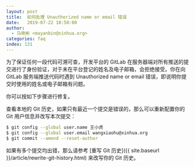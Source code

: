 ```yaml
---
layout: post
title:  如何处理 Unauthorized name or email 错误
date:   2019-07-22 10:50:00
author:
  - 马艳彬 <mayanbin@xinhua.org>
categories: faq
index: 131
---
```



为了保证任何一段代码可溯可查，开发平台的 GitLab 在服务器端对所有推送的提交进行了身份验证，对于未在平台登记的姓名及电子邮箱，会拒绝接受。你在向 GitLab 服务端推送代码时遇到  Unauthorized name or email 错误，即说明你提交时使用的姓名或电子邮箱有问题。

你可以按如下步骤进行修复。

查看本地的 Git 历史，如果只有最近一个提交是错误的，那么可以重新配置你的 Git 用户信息并改写本次提交：

```sh
$ git config --global user.name 王小虎
$ git config --global user.email wangxiaohu@xinhua.org
$ git commit --amend --reset-author
```

如果有多个提交均出错，那么请参考 [重写 Git 历史]({{ site.baseurl }}/article/rewrite-git-history.html) 来改写你的 Git 历史。

